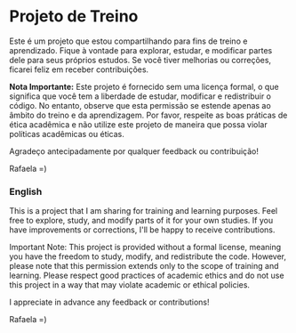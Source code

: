 # Projeto de Treino

Este é um projeto que estou compartilhando para fins de treino e aprendizado. Fique à vontade para explorar, estudar, e modificar partes dele para seus próprios estudos. Se você tiver melhorias ou correções, ficarei feliz em receber contribuições.

**Nota Importante:**
Este projeto é fornecido sem uma licença formal, o que significa que você tem a liberdade de estudar, modificar e redistribuir o código. No entanto, observe que esta permissão se estende apenas ao âmbito do treino e da aprendizagem. Por favor, respeite as boas práticas de ética acadêmica e não utilize este projeto de maneira que possa violar políticas acadêmicas ou éticas.

Agradeço antecipadamente por qualquer feedback ou contribuição!

Rafaela =)

<h3><strong>English</strong></h3>
This is a project that I am sharing for training and learning purposes. Feel free to explore, study, and modify parts of it for your own studies. If you have improvements or corrections, I'll be happy to receive contributions.

Important Note: This project is provided without a formal license, meaning you have the freedom to study, modify, and redistribute the code. However, please note that this permission extends only to the scope of training and learning. Please respect good practices of academic ethics and do not use this project in a way that may violate academic or ethical policies.

I appreciate in advance any feedback or contributions!

Rafaela =)
